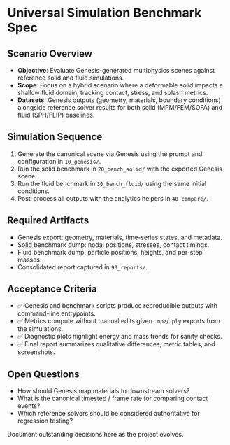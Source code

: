# Universal Simulation Benchmark Spec

## Scenario Overview
- **Objective**: Evaluate Genesis-generated multiphysics scenes against reference solid and fluid simulations.
- **Scope**: Focus on a hybrid scenario where a deformable solid impacts a shallow fluid domain, tracking contact, stress, and splash metrics.
- **Datasets**: Genesis outputs (geometry, materials, boundary conditions) alongside reference solver results for both solid (MPM/FEM/SOFA) and fluid (SPH/FLIP) baselines.

## Simulation Sequence
1. Generate the canonical scene via Genesis using the prompt and configuration in `10_genesis/`.
2. Run the solid benchmark in `20_bench_solid/` with the exported Genesis scene.
3. Run the fluid benchmark in `30_bench_fluid/` using the same initial conditions.
4. Post-process all outputs with the analytics helpers in `40_compare/`.

## Required Artifacts
- Genesis export: geometry, materials, time-series states, and metadata.
- Solid benchmark dump: nodal positions, stresses, contact timings.
- Fluid benchmark dump: particle positions, heights, and per-step masses.
- Consolidated report captured in `90_reports/`.

## Acceptance Criteria
- ✅ Genesis and benchmark scripts produce reproducible outputs with command-line entrypoints.
- ✅ Metrics compute without manual edits given `.npz`/`.ply` exports from the simulations.
- ✅ Diagnostic plots highlight energy and mass trends for sanity checks.
- ✅ Final report summarizes qualitative differences, metric tables, and screenshots.

## Open Questions
- How should Genesis map materials to downstream solvers?
- What is the canonical timestep / frame rate for comparing contact events?
- Which reference solvers should be considered authoritative for regression testing?

Document outstanding decisions here as the project evolves.
